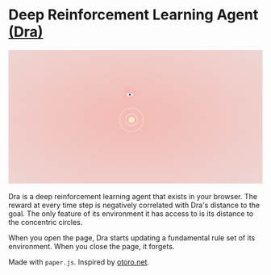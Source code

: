 # Deep Reinforcement Learning Agent [(Dra)](https://dra.rlitb.ml)

![image](image.png)

Dra is a deep reinforcement learning agent that exists in your browser. The reward at every time
step is negatively correlated with Dra's distance to the goal. The only feature
of its environment it has access to is its distance to the concentric circles.

When you open the page, Dra starts updating a fundamental rule set of its
environment. When you close the page, it forgets.

Made with `paper.js`.
Inspired by [otoro.net](https://otoro.net/).
